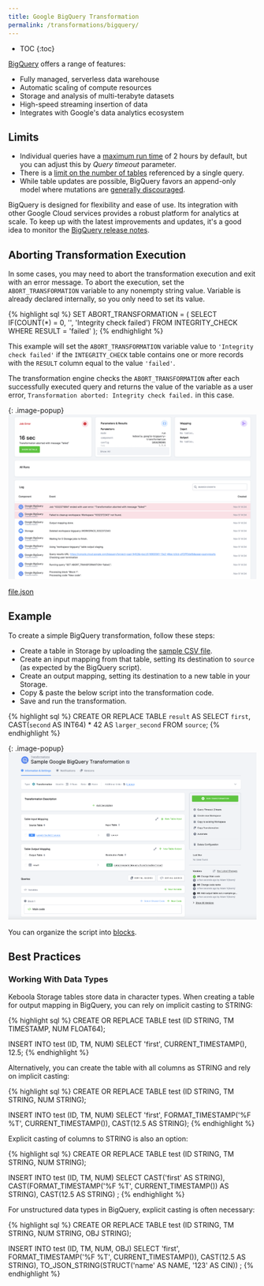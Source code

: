 ```yaml
---
title: Google BigQuery Transformation
permalink: /transformations/bigquery/
---
```


* TOC
{:toc}

[BigQuery](https://cloud.google.com/bigquery) offers a range of features:

- Fully managed, serverless data warehouse
- Automatic scaling of compute resources
- Storage and analysis of multi-terabyte datasets
- High-speed streaming insertion of data
- Integrates with Google's data analytics ecosystem

## Limits
- Individual queries have a [maximum run time](https://cloud.google.com/bigquery/quotas#query_jobs) of 2 hours by default, but you can adjust this by *Query timeout* parameter.
- There is a [limit on the number of tables](https://cloud.google.com/bigquery/quotas#tables) referenced by a single query.
- While table updates are possible, BigQuery favors an append-only model where mutations are [generally discouraged](https://cloud.google.com/bigquery/docs/best-practices-costs#avoid_using_dml).

BigQuery is designed for flexibility and ease of use. Its integration with other Google Cloud services provides a robust platform for analytics at scale. To keep up with the latest improvements and updates, it's a good idea to monitor the [BigQuery release notes](https://cloud.google.com/bigquery/docs/release-notes).


## Aborting Transformation Execution
In some cases, you may need to abort the transformation execution and exit with an error message. 
To abort the execution, set the `ABORT_TRANSFORMATION` variable to any nonempty string value. Variable is already declared internally, so you only need to set its value.

{% highlight sql %}
SET ABORT_TRANSFORMATION = (
    SELECT IF(COUNT(*) = 0, '', 'Integrity check failed')
    FROM INTEGRITY_CHECK
    WHERE RESULT = 'failed'
);
{% endhighlight %}

This example will set the `ABORT_TRANSFORMATION` variable value to `'Integrity check failed'` if the `INTEGRITY_CHECK` table
contains one or more records with the `RESULT` column equal to the value `'failed'`.

The transformation engine checks the `ABORT_TRANSFORMATION` after each successfully executed query and returns the value
of the variable as a user error, `Transformation aborted: Integrity check failed.` in this case.

{: .image-popup}
![Screenshot - Transformation aborted](/transformations/bigquery/abort.png)

[file.json](..%2F..%2F..%2F..%2FDownloads%2Ffile.json)
## Example
To create a simple BigQuery transformation, follow these steps:

- Create a table in Storage by uploading the [sample CSV file](/transformations/source.csv).
- Create an input mapping from that table, setting its destination to `source` (as expected by the BigQuery script).
- Create an output mapping, setting its destination to a new table in your Storage.
- Copy & paste the below script into the transformation code.
- Save and run the transformation.

{% highlight sql %}
CREATE OR REPLACE TABLE `result` AS
SELECT `first`, CAST(`second` AS INT64) * 42 AS `larger_second`
FROM `source`;
{% endhighlight %}

{: .image-popup}
![Screenshot - Sample Transformation](/transformations/bigquery/sample-transformation.png)

You can organize the script into [blocks](/transformations/#writing-scripts).

## Best Practices

### Working With Data Types
Keboola Storage tables store data in character types. When creating a table for output mapping in BigQuery, you can rely on implicit casting to STRING:

{% highlight sql %}
CREATE OR REPLACE TABLE test (ID STRING, TM TIMESTAMP, NUM FLOAT64);

INSERT INTO test (ID, TM, NUM)
SELECT 'first', CURRENT_TIMESTAMP(), 12.5;
{% endhighlight %}

Alternatively, you can create the table with all columns as STRING and rely on implicit casting:

{% highlight sql %}
CREATE OR REPLACE TABLE test (ID STRING, TM STRING, NUM STRING);

INSERT INTO test (ID, TM, NUM)
SELECT 'first', FORMAT_TIMESTAMP('%F %T', CURRENT_TIMESTAMP()), CAST(12.5 AS STRING);
{% endhighlight %}

Explicit casting of columns to STRING is also an option:

{% highlight sql %}
CREATE OR REPLACE TABLE test (ID STRING, TM STRING, NUM STRING);

INSERT INTO test (ID, TM, NUM)
SELECT
    CAST('first' AS STRING),
    CAST(FORMAT_TIMESTAMP('%F %T', CURRENT_TIMESTAMP()) AS STRING),
    CAST(12.5 AS STRING)
;
{% endhighlight %}

For unstructured data types in BigQuery, explicit casting is often necessary:

{% highlight sql %}
CREATE OR REPLACE TABLE test (ID STRING, TM STRING, NUM STRING, OBJ STRING);

INSERT INTO test (ID, TM, NUM, OBJ)
SELECT
    'first',
    FORMAT_TIMESTAMP('%F %T', CURRENT_TIMESTAMP()),
    CAST(12.5 AS STRING),
    TO_JSON_STRING(STRUCT('name' AS NAME, '123' AS CIN))
;
{% endhighlight %}

